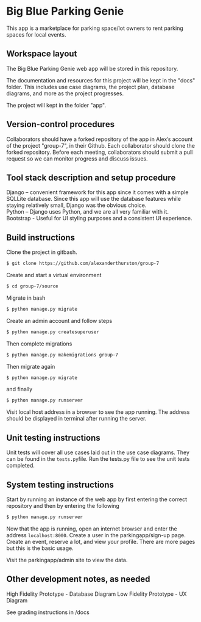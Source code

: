 
# Big Blue Parking Genie

This app is a marketplace for parking space/lot owners to rent parking spaces for local events. 

## Workspace layout

The Big Blue Parking Genie web app will be stored in this repository. 

The documentation and resources for this project will be kept in the "docs" folder. This includes use case diagrams, the project plan, database diagrams, and more as the project progresses. 

The project will kept in the folder "app". 

## Version-control procedures
Collaborators should have a forked repository of the app in Alex’s account of the project "group-7", in their Github. Each collaborator should clone the forked repository. Before each meeting, collaborators should submit a pull request so we can monitor progress and discuss issues. 

## Tool stack description and setup procedure
Django – convenient framework for this app since it comes with a simple SQLLite database. Since this app will use the database features while staying relatively small, Django was the obvious choice.  
Python – Django uses Python, and we are all very familiar with it.   
Bootstrap - Useful for UI styling purposes and a consistent UI experience.  

## Build instructions
Clone the project in gitbash.
```bash
$ git clone https://github.com/alexanderthurston/group-7
```

Create and start a virtual environment
```bash
$ cd group-7/source
```

Migrate in bash
```bash
$ python manage.py migrate
```



Create an admin account and follow steps
```bash
$ python manage.py createsuperuser
```

Then complete migrations
```bash
$ python manage.py makemigrations group-7
```

Then migrate again
```bash
$ python manage.py migrate
```

and finally
```bash
$ python manage.py runserver
```

Visit local host address in a browser to see the app running. The address should be displayed in terminal after running the server.


## Unit testing instructions
Unit tests will cover all use cases laid out in the use case diagrams. They can be found in the ```tests.py```file. Run the tests.py file to see the unit tests completed.


## System testing instructions

Start by running an instance of the web app by first entering the correct repository and then by entering the following
```bash
$ python manage.py runserver
```
Now that the app is running, open an internet browser and enter the address ``` localhost:8000 ```.
Create a user in the parkingapp/sign-up page. Create an event, reserve a lot, and view your profile. There are more pages but this is the basic usage.

Visit the parkingapp/admin site to view the data.

## Other development notes, as needed
High Fidelity Prototype - Database Diagram
Low Fidelity Prototype - UX Diagram

See grading instructions in /docs
